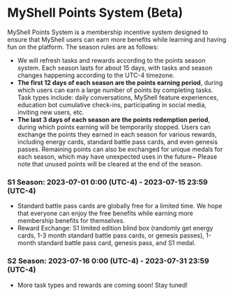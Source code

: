 # MyShell Points System (Beta)

MyShell Points System is a membership incentive system designed to ensure that MyShell users can earn more benefits while learning and having fun on the platform. The season rules are as follows:

* We will refresh tasks and rewards according to the points season system. Each season lasts for about 15 days, with tasks and season changes happening according to the UTC-4 timezone.
* **The first 12 days of each season are the points earning period**, during which users can earn a large number of points by completing tasks. Task types include: daily conversations, MyShell feature experiences, education bot cumulative check-ins, participating in social media, inviting new users, etc.
* **The last 3 days of each season are the points redemption period**, during which points earning will be temporarily stopped. Users can exchange the points they earned in each season for various rewards, including energy cards, standard battle pass cards, and even genesis passes. Remaining points can also be exchanged for unique medals for each season, which may have unexpected uses in the future~ Please note that unused points will be cleared at the end of the season.

### S1 Season: 2023-07-01 0:00 (UTC-4) - 2023-07-15 23:59 (UTC-4)

* Standard battle pass cards are globally free for a limited time. We hope that everyone can enjoy the free benefits while earning more membership benefits for themselves.
* Reward Exchange: S1 limited edition blind box (randomly get energy cards, 1-3 month standard battle pass cards, or genesis passes), 1-month standard battle pass card, genesis pass, and S1 medal.

### S2 Season: 2023-07-16 0:00 (UTC-4) - 2023-07-31 23:59 (UTC-4)

* More task types and rewards are coming soon! Stay tuned!